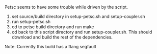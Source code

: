 Petsc seems to have some trouble while driven by the script.

 
1. set source/build directory in setup-petsc.sh and setup-coupler.sh
2. run setup-petsc.sh
3. cd to petsc build directory and run make
4. cd back to this script directory and run setup-coupler.sh. This should download and build the rest of the dependencies.

Note: Currently this build has a flang segfault
